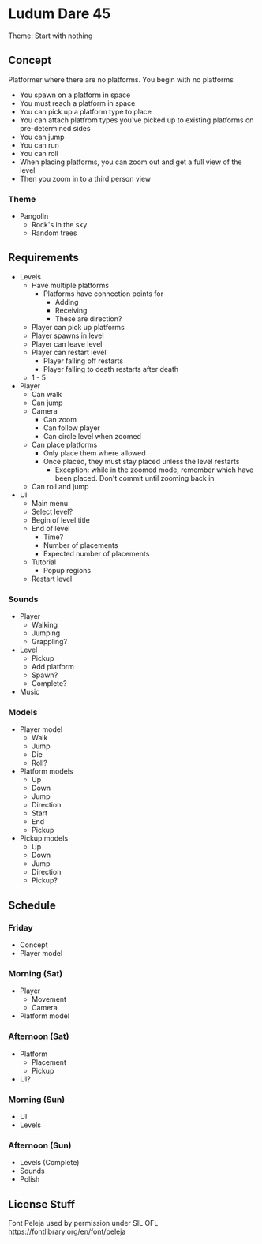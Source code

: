 Ludum Dare 45
=============

Theme: Start with nothing

Concept
-------

Platformer where there are no platforms.
You begin with no platforms

* You spawn on a platform in space
* You must reach a platform in space
* You can pick up a platform type to place
* You can attach platfrom types you've picked up to existing platforms on pre-determined sides
* You can jump
* You can run
* You can roll
* When placing platforms, you can zoom out and get a full view of the level
* Then you zoom in to a third person view

### Theme

* Pangolin
	- Rock's in the sky
	- Random trees

Requirements
------------

* Levels
	- Have multiple platforms
		+ Platforms have connection points for
			* Adding
			* Receiving
			* These are direction?
	- Player can pick up platforms
	- Player spawns in level
	- Player can leave level
	- Player can restart level
		+ Player falling off restarts
		+ Player falling to death restarts after death
	- 1 - 5
* Player
	- Can walk
	- Can jump
	- Camera
		+ Can zoom
		+ Can follow player
		+ Can circle level when zoomed
	- Can place platforms
		+ Only place them where allowed
		+ Once placed, they must stay placed unless the level restarts
			* Exception: while in the zoomed mode, remember which have been placed.
				Don't commit until zooming back in
	- Can roll and jump
* UI
	- Main menu
	- Select level?
	- Begin of level title
	- End of level
		+ Time?
		+ Number of placements
		+ Expected number of placements
	- Tutorial
		+ Popup regions
	- Restart level

### Sounds

* Player
	- Walking
	- Jumping
	- Grappling?
* Level
	- Pickup
	- Add platform
	- Spawn?
	- Complete?
* Music

### Models

* Player model
	- Walk
	- Jump
	- Die
	- Roll?
* Platform models
	- Up
	- Down
	- Jump
	- Direction
	- Start
	- End
	- Pickup
* Pickup models
	- Up
	- Down
	- Jump
	- Direction
	- Pickup?

Schedule
--------

### Friday

* Concept
* Player model

### Morning (Sat)

* Player
	- Movement
	- Camera
* Platform model

### Afternoon (Sat)

* Platform
	- Placement
	- Pickup
* UI?

### Morning (Sun)

* UI
* Levels

### Afternoon (Sun)

* Levels (Complete)
* Sounds
* Polish

License Stuff
-------------

Font Peleja used by permission under SIL OFL
https://fontlibrary.org/en/font/peleja
